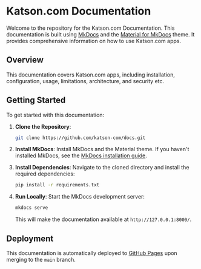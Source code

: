 # Katson.com Documentation

Welcome to the repository for the Katson.com Documentation. This documentation is built using [MkDocs](https://www.mkdocs.org/) and the [Material for MkDocs](https://squidfunk.github.io/mkdocs-material/) theme. It provides comprehensive information on how to use Katson.com apps.

## Overview

This documentation covers Katson.com apps, including installation, configuration, usage, limitations, architecture, and security etc.

## Getting Started

To get started with this documentation:

1. **Clone the Repository**: 
   ```bash
   git clone https://github.com/katson-com/docs.git
   ```

2. **Install MkDocs**: 
   Install MkDocs and the Material theme. If you haven't installed MkDocs, see the [MkDocs installation guide](https://www.mkdocs.org/user-guide/installation/).

3. **Install Dependencies**: 
   Navigate to the cloned directory and install the required dependencies:
   ```bash
   pip install -r requirements.txt
   ```

4. **Run Locally**: 
   Start the MkDocs development server:
   ```bash
   mkdocs serve
   ```
   This will make the documentation available at `http://127.0.0.1:8000/`.

## Deployment

This documentation is automatically deployed to [GitHub Pages](https://pages.github.com/) upon merging to the `main` branch.